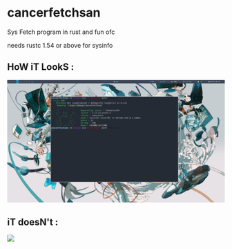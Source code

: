 # cancerfetchsan

Sys Fetch program in rust and fun ofc

needs rustc 1.54 or above for sysinfo

## HoW iT LookS : 
![](https://github.com/xerexcoded/cancerfetchsan/blob/main/Screenshot-2021-09-07_01:34:51.png)


## iT doesN't :

![](https://media.giphy.com/media/l0Feb3VJHsAJDgrpS/giphy.gif?cid=ecf05e475igpm8pkuzi2bnzoyxb4wqz5dmlfo409wq8lwll6&rid=giphy.gif&ct=g)
